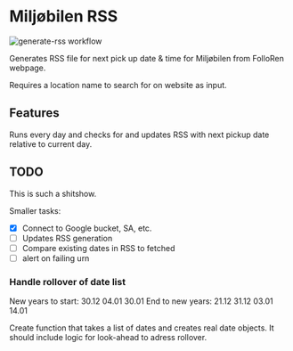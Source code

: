# Miljøbilen RSS

![generate-rss workflow](https://github.com/kevinmidboe/miljobilen-rss/actions/workflows/main.yml/badge.svg)

Generates RSS file for next pick up date & time for Miljøbilen from FolloRen webpage. 

Requires a location name to search for on website as input.

## Features

Runs every day and checks for and updates RSS with next pickup date relative to current day.

## TODO

This is such a shitshow.

Smaller tasks:
 - [x] Connect to Google bucket, SA, etc.
 - [ ] Updates RSS generation
 - [ ] Compare existing dates in RSS to fetched
 - [ ] alert on failing urn

### Handle rollover of date list

New years to start: 30.12 04.01 30.01
End to new years: 21.12 31.12 03.01 14.01

Create function that takes a list of dates and creates
real date objects. It should include logic for look-ahead
to adress rollover.


